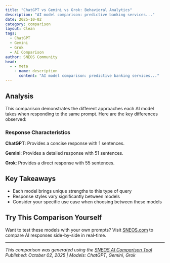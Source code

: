 ```yaml
---
title: "ChatGPT vs Gemini vs Grok: Behavioral Analytics"
description: "AI model comparison: predictive banking services..."
date: 2025-10-02
category: comparison
layout: Clean
tags:
  - ChatGPT
  - Gemini
  - Grok
  - AI Comparison
author: SNEOS Community
head:
  - - meta
    - name: description
      content: "AI model comparison: predictive banking services..."
---
```


<ChatComparison
  title="ChatGPT vs Gemini vs Grok: Behavioral Analytics"
  prompt="predictive banking services"
  :responses='{
    "ChatGPT": "Error calling OpenAI API.",
    "Gemini": "Predictive banking services leverage data analytics, machine learning, and artificial intelligence to anticipate customer needs and behaviors. This allows banks to offer proactive and personalized financial solutions, improving customer experience and driving revenue. Here\u0027s a breakdown of the key aspects of predictive banking:\n\n**Core Functionality \u0026 Capabilities:**\n\n*   **Data Collection and Analysis:**  Aggregates and analyzes vast amounts of data from various sources including:\n    *   Transaction history\n    *   Account balances\n    *   Demographic information\n    *   Social media activity\n    *   Website and app usage\n    *   Location data (with consent)\n    *   Market trends\n    *   Economic indicators\n\n*   **Predictive Modeling:** Employs machine learning algorithms to build models that forecast future events, trends, and customer behavior.  Common techniques include:\n    *   Regression analysis\n    *   Classification algorithms (e.g., decision trees, support vector machines)\n    *   Time series analysis\n    *   Clustering\n\n*   **Personalized Recommendations:**  Offers tailored financial products, services, and advice based on predicted needs and risk profiles.\n\n*   **Risk Management:**  Predicts potential fraud, credit defaults, and other risks, enabling proactive mitigation strategies.\n\n*   **Process Automation:** Automates tasks like loan approvals, customer service interactions, and fraud detection, improving efficiency and reducing costs.\n\n**Specific Examples of Predictive Banking Services:**\n\n*   **Personalized Financial Advice:**\n    *   **Budgeting and Savings:** Predicting potential overspending and recommending savings strategies.\n    *   **Investment Recommendations:** Suggesting investment opportunities based on risk tolerance and financial goals.\n    *   **Debt Management:** Identifying opportunities for debt consolidation or refinancing.\n    *   **Financial Planning:** Providing tailored financial plans based on life stage and goals.\n\n*   **Proactive Customer Service:**\n    *   **Fraud Detection:** Identifying and preventing fraudulent transactions in real-time.\n    *   **Customer Churn Prediction:** Identifying customers at risk of leaving and proactively offering incentives to retain them.\n    *   **Personalized Product Offers:**  Recommending relevant products like credit cards, loans, or insurance based on predicted needs.\n    *   **Anticipatory Support:** Offering assistance before a customer even realizes they need it (e.g., anticipating travel needs and offering foreign currency exchange).\n\n*   **Loan and Credit Risk Assessment:**\n    *   **Credit Scoring:** Predicting the likelihood of loan default based on a broader range of data points than traditional credit scores.\n    *   **Loan Approval Automation:** Automating the loan approval process for qualified applicants, reducing processing time.\n    *   **Dynamic Interest Rates:** Adjusting interest rates based on predicted risk levels.\n\n*   **Fraud Prevention:**\n    *   **Anomaly Detection:** Identifying unusual transaction patterns that could indicate fraud.\n    *   **Real-time Monitoring:** Monitoring transactions in real-time and flagging suspicious activity for further investigation.\n    *   **Predictive Alerts:** Sending alerts to customers when unusual activity is detected on their accounts.\n\n*   **Targeted Marketing:**\n    *   **Personalized Marketing Campaigns:** Creating targeted marketing campaigns based on customer preferences and predicted needs.\n    *   **Optimized Marketing Spend:** Allocating marketing resources more efficiently by focusing on the most receptive customers.\n\n**Benefits of Predictive Banking:**\n\n*   **Improved Customer Experience:** Personalized services and proactive support enhance customer satisfaction and loyalty.\n*   **Increased Revenue:** Targeted product offerings and effective marketing campaigns drive sales and revenue growth.\n*   **Reduced Costs:** Automation and risk management improvements reduce operational costs and losses.\n*   **Enhanced Risk Management:** Proactive identification and mitigation of fraud and credit risk.\n*   **Better Decision-Making:** Data-driven insights support more informed business decisions.\n*   **Competitive Advantage:** Enables banks to differentiate themselves in a competitive market.\n\n**Challenges of Predictive Banking:**\n\n*   **Data Quality and Governance:**  Requires high-quality, accurate, and complete data for effective modeling.  Data privacy and security are also paramount.\n*   **Model Accuracy and Bias:**  Machine learning models can be biased if trained on biased data, leading to unfair or discriminatory outcomes.  Requires careful monitoring and mitigation of bias.\n*   **Regulatory Compliance:**  Must comply with regulations regarding data privacy, fair lending, and consumer protection.\n*   **Lack of Talent:**  Requires skilled data scientists, machine learning engineers, and domain experts.\n*   **Integration Complexity:**  Integrating predictive analytics into existing banking systems can be complex and costly.\n*   **Explainability and Transparency:**  Black-box models can be difficult to understand, making it challenging to explain decisions to customers and regulators.  Explainable AI (XAI) is becoming increasingly important.\n*   **Customer Trust and Acceptance:**  Customers may be hesitant to share their data or trust AI-powered recommendations.  Transparency and clear communication are essential.\n\n**Future Trends:**\n\n*   **AI-Powered Chatbots and Virtual Assistants:** Providing personalized financial advice and customer service through conversational interfaces.\n*   **Real-time Personalization:**  Delivering personalized experiences in real-time based on contextual information.\n*   **Embedded Finance:**  Integrating financial services into non-financial platforms and ecosystems.\n*   **Explainable AI (XAI):**  Developing models that are more transparent and easier to understand.\n*   **Federated Learning:** Training models on decentralized data without sharing sensitive information.\n*   **Generative AI:**  Using generative AI to create personalized financial content, simulate financial scenarios, and generate new financial products.\n\n**In conclusion, predictive banking is transforming the financial services industry by enabling banks to deliver more personalized, proactive, and efficient services. While there are challenges to overcome, the potential benefits are significant, and the adoption of predictive analytics is expected to continue to grow in the coming years.**\n",
    "Grok": "Predictive banking services refer to the use of advanced analytics, machine learning, and artificial intelligence (AI) by financial institutions to anticipate customer needs, behaviors, and potential risks. These services leverage vast amounts of data\u2014such as transaction history, spending patterns, credit scores, and even social media activity\u2014to make predictions and provide personalized experiences, improve operational efficiency, and mitigate risks.\n\n### Key Aspects of Predictive Banking Services:\n1. **Personalized Financial Advice**:\n   - Predictive models analyze customer data to offer tailored financial products, such as loans, credit cards, or investment opportunities.\n   - Example: Suggesting a savings plan or alerting a customer to potential overspending based on their transaction patterns.\n\n2. **Fraud Detection and Prevention**:\n   - AI algorithms detect unusual patterns or anomalies in transactions in real-time to identify potential fraud.\n   - Example: Flagging a transaction from an unusual location or device and blocking it until the customer confirms legitimacy.\n\n3. **Credit Risk Assessment**:\n   - Predictive analytics evaluate a customer\u0027s creditworthiness more accurately by considering alternative data (e.g., utility payments, rental history) alongside traditional credit scores.\n   - Example: Offering pre-approved loans to customers with a high likelihood of repayment based on predictive scoring.\n\n4. **Customer Retention and Churn Prediction**:\n   - Banks use predictive models to identify customers at risk of leaving (churn) and take proactive measures to retain them, such as offering incentives or better rates.\n   - Example: Noticing decreased account activity and reaching out with a personalized offer to re-engage the customer.\n\n5. **Cash Flow and Liquidity Management**:\n   - Predictive tools help banks forecast cash flow needs and manage liquidity by analyzing market trends, customer withdrawal patterns, and economic indicators.\n   - Example: Predicting peak withdrawal times (e.g., holiday seasons) to ensure sufficient ATM cash availability.\n\n6. **Investment and Portfolio Management**:\n   - Predictive analytics help customers and banks make informed investment decisions by forecasting market trends and assessing risks.\n   - Example: Recommending stocks or funds based on predictive market analysis.\n\n7. **Operational Efficiency**:\n   - Banks use predictive models to optimize staffing, branch operations, and resource allocation by forecasting customer footfall or digital banking usage trends.\n   - Example: Predicting busy hours at branches to schedule more staff during peak times.\n\n### Technologies Driving Predictive Banking Services:\n- **Machine Learning (ML) and AI**: For building models that learn from data and improve predictions over time.\n- **Big Data Analytics**: To process and analyze large volumes of structured and unstructured data.\n- **Natural Language Processing (NLP)**: To analyze customer interactions (e.g., chatbots, social media sentiment) for better service.\n- **Cloud Computing**: For scalable storage and processing power to handle real-time analytics.\n\n### Benefits of Predictive Banking Services:\n- **Enhanced Customer Experience**: Personalized services increase customer satisfaction and loyalty.\n- **Risk Mitigation**: Early detection of fraud, defaults, or market risks protects both the bank and customers.\n- **Cost Efficiency**: Automating processes and optimizing resources reduce operational costs.\n- **Competitive Advantage**: Banks that adopt predictive services can differentiate themselves in a crowded market.\n\n### Challenges and Considerations:\n- **Data Privacy and Security**: Handling sensitive customer data requires strict compliance with regulations like GDPR, CCPA, or local data protection laws.\n- **Accuracy of Predictions**: Poor data quality or biased algorithms can lead to incorrect predictions, harming customer trust.\n- **Ethical Concerns**: Over-reliance on AI for decisions (e.g., loan approvals) may raise concerns about fairness and transparency.\n- **Implementation Costs**: High initial investment in technology and talent can be a barrier for smaller institutions.\n\n### Real-World Examples:\n1. **JPMorgan Chase**: Uses AI and predictive analytics for fraud detection and to offer personalized financial advice through its digital platforms.\n2. **Bank of America**: Employs predictive tools in its virtual assistant, Erica, to help customers manage finances by providing insights and reminders.\n3. **HSBC**: Leverages predictive analytics to assess credit risk and detect money laundering activities by analyzing transaction patterns.\n\n### Future of Predictive Banking Services:\nAs technology evolves, predictive banking services will become even more sophisticated. Integration with Internet of Things (IoT) devices, enhanced use of alternative data, and advancements in AI will enable hyper-personalized services. Additionally, open banking frameworks will allow banks to access broader datasets with customer consent, further refining predictions.\n\nIn summary, predictive banking services are transforming the financial industry by making it more proactive, customer-centric, and efficient. However, balancing innovation with privacy and ethical considerations remains critical for sustainable adoption. If you have a specific application or technology in mind, let me know, and I can dive deeper!"
  }'
  published-date="12:57"
/>

## Analysis

This comparison demonstrates the different approaches each AI model takes when responding to the same prompt. Here are the key differences observed:

### Response Characteristics

**ChatGPT**: Provides a concise response with 1 sentences. 

**Gemini**: Provides a detailed response with 51 sentences. 

**Grok**: Provides a direct response with 55 sentences. 

## Key Takeaways

- Each model brings unique strengths to this type of query
- Response styles vary significantly between models
- Consider your specific use case when choosing between these models

## Try This Comparison Yourself

Want to test these models with your own prompts? Visit [SNEOS.com](https://sneos.com) to compare AI responses side-by-side in real-time.

---

*This comparison was generated using the [SNEOS AI Comparison Tool](https://sneos.com)*
*Published: October 02, 2025 | Models: ChatGPT, Gemini, Grok*

